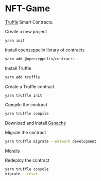 # NFT-Game

[Truffle](https://www.trufflesuite.com/) Smart Contracts.

Create a new project
```sh
yarn init
```
Install openzeppelin library of contracts
```sh
yarn add @openzeppelin/contracts
```

Install Truffle
```sh
yarn add truffle
```

Create a Truffle contract
```sh
yarn truffle init
```

Compile the contract
```sh
yarn truffle compile
```

Download and Install [Ganache](https://www.trufflesuite.com/ganache)

Migrate the contract
```sh
yarn truffle migrate --network development
```

[Moralis](https://moralis.io/)


Redeploy the contract
```sh
yarn truffle console
migrate --reset
```